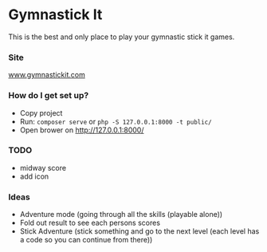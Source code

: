 # Gymnastick It #

This is the best and only place to play your gymnastic stick it games.

### Site ###
www.gymnastickit.com

### How do I get set up? ###

* Copy project
* Run: `composer serve` or `php -S 127.0.0.1:8000 -t public/`
* Open brower on http://127.0.0.1:8000/

### TODO ###
 * midway score
 * add icon


### Ideas ###
 - Adventure mode (going through all the skills (playable alone))
 - Fold out result to see each persons scores
 - Stick Adventure (stick something and go to the next level (each level has a code so you can continue from there))
